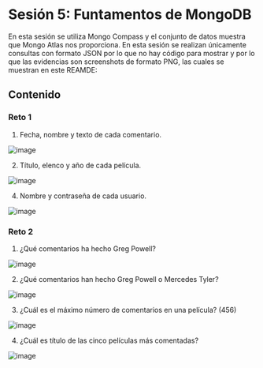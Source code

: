# Sesión 5: Funtamentos de MongoDB
En esta sesión se utiliza Mongo Compass y el conjunto de datos muestra que Mongo Atlas nos proporciona. 
En esta sesión se realizan únicamente consultas con formato JSON por lo que no hay código para mostrar y por lo que las evidencias son screenshots de formato PNG,
las cuales se muestran en este REAMDE:

## Contenido

### Reto 1
 1. Fecha, nombre y texto de cada comentario.

![image](https://github.com/LIZZETHGOMEZ/BEDU-Santander-2021/blob/main/Introduccion%20a%20Bases%20de%20Datos/sesion_5/reto_1_comments.PNG)

 2. Título, elenco y año de cada película.

![image](https://github.com/LIZZETHGOMEZ/BEDU-Santander-2021/blob/main/Introduccion%20a%20Bases%20de%20Datos/sesion_5/reto_1_movies.PNG)

 4. Nombre y contraseña de cada usuario.

![image](https://github.com/LIZZETHGOMEZ/BEDU-Santander-2021/blob/main/Introduccion%20a%20Bases%20de%20Datos/sesion_5/reto_1_users.PNG)

### Reto 2
1. ¿Qué comentarios ha hecho Greg Powell?

![image](https://github.com/LIZZETHGOMEZ/BEDU-Santander-2021/blob/main/Introduccion%20a%20Bases%20de%20Datos/sesion_5/reto_2_ejercicio_1.PNG)

2. ¿Qué comentarios han hecho Greg Powell o Mercedes Tyler?

![image](https://github.com/LIZZETHGOMEZ/BEDU-Santander-2021/blob/main/Introduccion%20a%20Bases%20de%20Datos/sesion_5/reto_2_ejercicio_2.PNG)

3. ¿Cuál es el máximo número de comentarios en una película? (456)

![image](https://github.com/LIZZETHGOMEZ/BEDU-Santander-2021/blob/main/Introduccion%20a%20Bases%20de%20Datos/sesion_5/reto_2_ejercicio_3.PNG)

4. ¿Cuál es título de las cinco películas más comentadas?

![image](https://github.com/LIZZETHGOMEZ/BEDU-Santander-2021/blob/main/Introduccion%20a%20Bases%20de%20Datos/sesion_5/reto_2_ejercicio_4.PNG)
